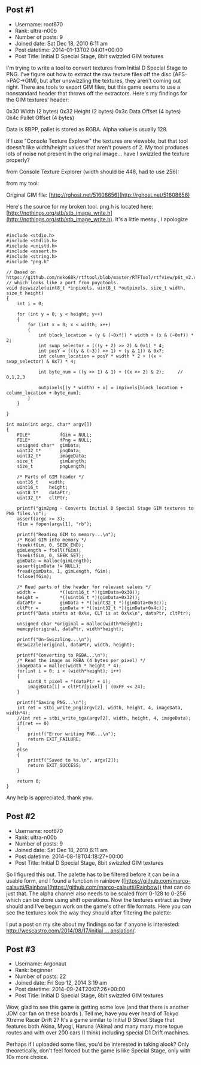 ## Post #1
- Username: root670
- Rank: ultra-n00b
- Number of posts: 9
- Joined date: Sat Dec 18, 2010 6:11 am
- Post datetime: 2014-01-13T02:04:01+00:00
- Post Title: Initial D Special Stage, 8bit swizzled GIM textures

I'm trying to write a tool to convert textures from Initial D Special Stage to PNG. I've figure out how to extract the raw texture files off the disc (AFS->PAC->GIM), but after unswizzling the textures, they aren't coming out right. There are tools to export GIM files, but this game seems to use a nonstandard header that throws off the extractors. Here's my findings for the GIM textures' header:

0x30	Width (2 bytes)
0x32	Height (2 bytes)
0x3c	Data Offset (4 bytes)
0x4c	Pallet Offset (4 bytes)

Data is 8BPP, pallet is stored as RGBA. Alpha value is usually 128.

If I use "Console Texture Explorer" the textures are viewable, but that tool doesn't like width/height values that aren't powers of 2. My tool produces lots of noise not present in the original image... have I swizzled the texture properly?

from Console Texture Explorer (width should be 448, had to use 256):

from my tool:

Original GIM file: [http://rghost.net/51608656](http://rghost.net/51608656)


Here's the source for my broken tool. png.h is located here: [http://nothings.org/stb/stb_image_write.h](http://nothings.org/stb/stb_image_write.h). It's a little messy   , I apologize

```

#include <stdio.h>
#include <stdlib.h>
#include <unistd.h>
#include <assert.h>
#include <string.h>
#include "png.h"

// Based on https://github.com/neko68k/rtftool/blob/master/RTFTool/rtfview/p6t_v2.cpp
// which looks like a port from puyotools.
void deswizzle(uint8_t *inpixels, uint8_t *outpixels, size_t width, size_t height)
{
	int i = 0;

    for (int y = 0; y < height; y++)
    {
        for (int x = 0; x < width; x++)
        {
            int block_location = (y & (~0xf)) * width + (x & (~0xf)) * 2;
            int swap_selector = (((y + 2) >> 2) & 0x1) * 4;
            int posY = (((y & (~3)) >> 1) + (y & 1)) & 0x7;
            int column_location = posY * width * 2 + ((x + swap_selector) & 0x7) * 4;

            int byte_num = ((y >> 1) & 1) + ((x >> 2) & 2);     // 0,1,2,3

            outpixels[(y * width) + x] = inpixels[block_location + column_location + byte_num];
        }
    }

}

int main(int argc, char* argv[])
{
	FILE* 			fGim = NULL;
	FILE*			fPng = NULL;
	unsigned char*	gimData;
	uint32_t*		pngData;
	uint32_t*		imageData;
	size_t 			gimLength;
	size_t 			pngLength;

	/* Parts of GIM header */
	uint16_t 	width;
	uint16_t 	height;
	uint8_t* 	dataPtr;
	uint32_t* 	cltPtr;

    printf("gim2png - Converts Initial D Special Stage GIM textures to PNG files.\n");
    assert(argc >= 3);
    fGim = fopen(argv[1], "rb");

    printf("Reading GIM to memory...\n");
    /* Read GIM into memory */
    fseek(fGim, 0, SEEK_END);
    gimLength = ftell(fGim);
    fseek(fGim, 0, SEEK_SET);
    gimData = malloc(gimLength);
    assert(gimData != NULL);
    fread(gimData, 1, gimLength, fGim);
    fclose(fGim);

    /* Read parts of the header for relevant values */
	width = 		*((uint16_t *)(gimData+0x30));
	height = 		*((uint16_t *)(gimData+0x32));
	dataPtr = 		gimData + *((uint32_t *)(gimData+0x3c));
	cltPtr = 		gimData + *((uint32_t *)(gimData+0x4c));
	printf("Data starts at 0x%x, CLT is at 0x%x\n", dataPtr, cltPtr);

	unsigned char *original = malloc(width*height);
	memcpy(original, dataPtr, width*height);
	
	printf("Un-Swizzling...\n");
	deswizzle(original, dataPtr, width, height);

	printf("Converting to RGBA...\n");
	/* Read the image as RGBA (4 bytes per pixel) */
	imageData = malloc(width * height * 4);
	for(int i = 0; i < (width*height); i++)
	{
		uint8_t pixel = *(dataPtr + i);
		imageData[i] = cltPtr[pixel] | (0xFF << 24);
	}

	printf("Saving PNG...\n");
	int ret = stbi_write_png(argv[2], width, height, 4, imageData, width*4);
	//int ret = stbi_write_tga(argv[2], width, height, 4, imageData);
	if(ret == 0)
	{
		printf("Error writing PNG...\n");
		return EXIT_FAILURE;
	}
	else
	{
		printf("Saved to %s.\n", argv[2]);
		return EXIT_SUCCESS;
	}

    return 0;
}

```


Any help is appreciated, thank you.
## Post #2
- Username: root670
- Rank: ultra-n00b
- Number of posts: 9
- Joined date: Sat Dec 18, 2010 6:11 am
- Post datetime: 2014-08-18T04:18:27+00:00
- Post Title: Initial D Special Stage, 8bit swizzled GIM textures

So I figured this out. The palette has to be filtered before it can be in a usable form, and I found a function in rainbow ([https://github.com/marco-calautti/Rainbow](https://github.com/marco-calautti/Rainbow)) that can do just that. The alpha channel also needs to be scaled from 0-128 to 0-256 which can be done using shift operations. Now the textures extract as they should and I've begun work on the game's other file formats. Here you can see the textures look the way they should after filtering the palette:



I put a post on my site about my findings so far if anyone is interested: [http://wescastro.com/2014/08/17/initial ... anslation/](http://wescastro.com/2014/08/17/initial-d-special-stage-translation/).
## Post #3
- Username: Argonaut
- Rank: beginner
- Number of posts: 22
- Joined date: Fri Sep 12, 2014 3:19 am
- Post datetime: 2014-09-24T20:07:26+00:00
- Post Title: Initial D Special Stage, 8bit swizzled GIM textures

Wow, glad to see this game is getting some love (and that there is another JDM car fan on these boards    ). Tell me, have you ever heard of Tokyo Xtreme Racer Drift 2? It's a game similar to Initial D Street Stage that features both Akina, Myogi, Haruna (Akina) and many many more togue routes and with over 200 cars (I think) including special D1 Drift machines.

Perhaps if I uploaded some files, you'd be interested in taking alook? Only theoretically, don't feel forced but the game is like Special Stage, only with 10x more choice.
